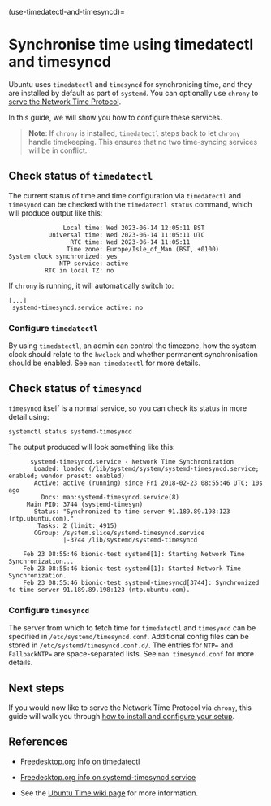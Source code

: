 (use-timedatectl-and-timesyncd)=
# Synchronise time using timedatectl and timesyncd

Ubuntu uses `timedatectl` and `timesyncd` for synchronising time, and they are installed by default as part of `systemd`. You can optionally use `chrony` to [serve the Network Time Protocol](how-to-serve-the-network-time-protocol-with-chrony.md).

In this guide, we will show you how to configure these services.

> **Note**:
> If `chrony` is installed, `timedatectl` steps back to let `chrony` handle timekeeping. This ensures that no two time-syncing services will be in conflict. 

## Check status of `timedatectl`

The current status of time and time configuration via `timedatectl` and `timesyncd` can be checked with the `timedatectl status` command, which will produce output like this:

```text
               Local time: Wed 2023-06-14 12:05:11 BST
           Universal time: Wed 2023-06-14 11:05:11 UTC
                 RTC time: Wed 2023-06-14 11:05:11
                Time zone: Europe/Isle_of_Man (BST, +0100)
System clock synchronized: yes
              NTP service: active
          RTC in local TZ: no
```

If `chrony` is running, it will automatically switch to:

```text
[...]
 systemd-timesyncd.service active: no 
```

### Configure `timedatectl`

By using `timedatectl`, an admin can control the timezone, how the system clock should relate to the `hwclock` and whether permanent synchronisation should be enabled. See `man timedatectl` for more details.

## Check status of `timesyncd`

`timesyncd` itself is a normal service, so you can check its status in more detail using:

```
systemctl status systemd-timesyncd
```

The output produced will look something like this:

```
      systemd-timesyncd.service - Network Time Synchronization
       Loaded: loaded (/lib/systemd/system/systemd-timesyncd.service; enabled; vendor preset: enabled)
       Active: active (running) since Fri 2018-02-23 08:55:46 UTC; 10s ago
         Docs: man:systemd-timesyncd.service(8)
     Main PID: 3744 (systemd-timesyn)
       Status: "Synchronized to time server 91.189.89.198:123 (ntp.ubuntu.com)."
        Tasks: 2 (limit: 4915)
       CGroup: /system.slice/systemd-timesyncd.service
               |-3744 /lib/systemd/systemd-timesyncd
    
    Feb 23 08:55:46 bionic-test systemd[1]: Starting Network Time Synchronization...
    Feb 23 08:55:46 bionic-test systemd[1]: Started Network Time Synchronization.
    Feb 23 08:55:46 bionic-test systemd-timesyncd[3744]: Synchronized to time server 91.189.89.198:123 (ntp.ubuntu.com).
```

### Configure `timesyncd`

The server from which to fetch time for `timedatectl` and `timesyncd` can be specified in `/etc/systemd/timesyncd.conf`. Additional config files can be stored in `/etc/systemd/timesyncd.conf.d/`. The entries for `NTP=` and `FallbackNTP=` are space-separated lists. See `man timesyncd.conf` for more details.

## Next steps

If you would now like to serve the Network Time Protocol via `chrony`, this guide will walk you through [how to install and configure your setup](how-to-serve-the-network-time-protocol-with-chrony.md).

## References

- [Freedesktop.org info on timedatectl](https://www.freedesktop.org/software/systemd/man/timedatectl.html)

- [Freedesktop.org info on systemd-timesyncd service](https://www.freedesktop.org/software/systemd/man/systemd-timesyncd.service.html#)

- See the [Ubuntu Time wiki page](https://help.ubuntu.com/community/UbuntuTime) for more information.
